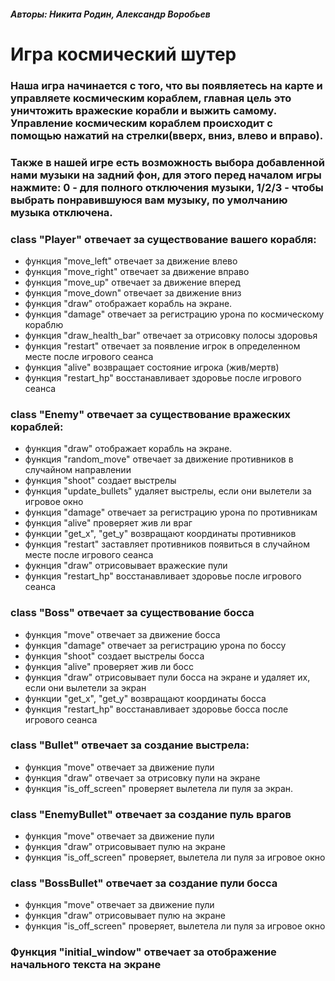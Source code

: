 ##### Авторы: Никита Родин, Александр Воробьев

# Игра космический шутер

### Наша игра начинается с того, что вы появляетесь на карте и управляете космическим кораблем, главная цель это уничтожить вражеские корабли и выжить самому. Управление космическим кораблем происходит с помощью нажатий на стрелки(вверх, вниз, влево и вправо).

### Также в нашей игре есть возможность выбора добавленной нами музыки на задний фон, для этого перед началом игры нажмите: 0 - для полного отключения музыки, 1/2/3 - чтобы выбрать понравившуюся вам музыку, по умолчанию музыка отключена.

### class "Player" отвечает за существование вашего корабля:

* функция "move_left" отвечает за движение влево
* функция "move_right" отвечает за движение вправо
* функция "move_up" отвечает за движение вперед
* функция "move_down" отвечает за движение вниз
* функция "draw" отображает корабль на экране.
* функция "damage" отвечает за регистрацию урона по космическому кораблю
* функция "draw_health_bar" отвечает за отрисовку полосы здоровья
* функция "restart" отвечает за появление игрок в определенном месте после игрового сеанса
* функция "alive" возвращает состояние игрока (жив/мертв)
* функция "restart_hp" восстанавливает здоровье после игрового сеанса

### class "Enemy" отвечает за существование вражеских кораблей:

* функция "draw" отображает корабль на экране.
* функция "random_move" отвечает за движение противников в случайном направлении
* функция "shoot" создает выстрелы
* функция "update_bullets" удаляет выстрелы, если они вылетели за игровое окно
* функция "damage" отвечает за регистрацию урона по противникам
* функция "alive" проверяет жив ли враг
* функции "get_x", "get_y" возвращают координаты противников
* функция "restart" заставляет противников появиться в случайном месте после игрового сеанса
* фукнция "draw" отрисовывает вражеские пули
* функция "restart_hp" восстанавливает здоровье после игрового сеанса

### class "Boss" отвечает за существование босса

* функция "move" отвечает за движение босса
* функция "damage" отвечает за регистрацию урона по боссу
* функция "shoot" создает выстрелы босса
* функция "alive" проверяет жив ли босс
* функция "draw" отрисовывает пули босса на экране и удаляет их, если они вылетели за экран
* функции "get_x", "get_y" возвращают координаты босса
* функция "restart_hp" восстанавливает здоровье босса после игрового сеанса

### class "Bullet" отвечает за создание выстрела:

* функция "move" отвечает за движение пули
* функция "draw" отвечает за отрисовку пули на экране
* функция "is_off_screen" проверяет вылетела ли пуля за экран.

### class "EnemyBullet" отвечает за создание пуль врагов

* функция "move" отвечает за движение пули
* функция "draw" отрисовывает пулю на экране
* функция "is_off_screen" проверяет, вылетела ли пуля за игровое окно

### class "BossBullet" отвечает за создание пули босса

* функция "move" отвечает за движение пули
* функция "draw" отрисовывает пулю на экране
* функция "is_off_screen" проверяет, вылетела ли пуля за игровое окно

### Функция "initial_window" отвечает за отображение начального текста на экране 